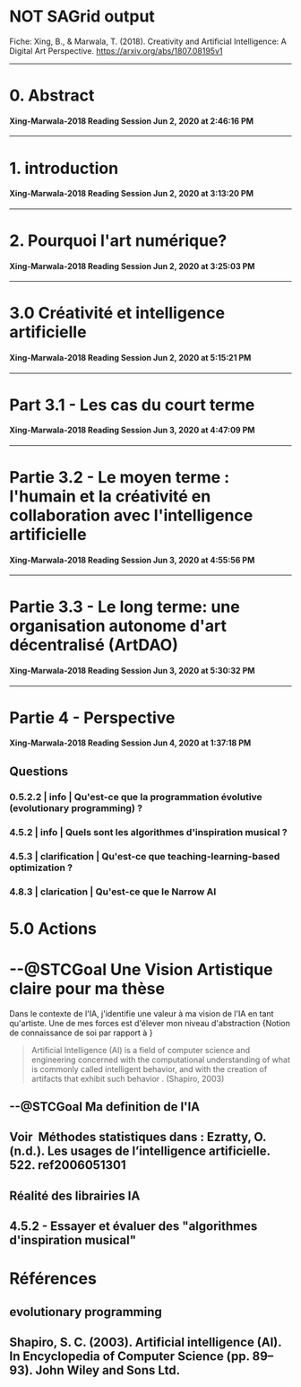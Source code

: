 # NOT SAGrid output

Fiche: Xing, B., & Marwala, T. (2018). Creativity and Artificial Intelligence: A Digital Art Perspective. https://arxiv.org/abs/1807.08195v1
______

# 0. Abstract
#### Xing-Marwala-2018 Reading Session Jun 2, 2020 at 2:46:16 PM 



______


# 1. introduction
#### Xing-Marwala-2018 Reading Session Jun 2, 2020 at 3:13:20 PM 


______

# 2. Pourquoi l'art numérique?  
#### Xing-Marwala-2018 Reading Session Jun 2, 2020 at 3:25:03 PM 




______

# 3.0 Créativité et intelligence artificielle

#### Xing-Marwala-2018 Reading Session Jun 2, 2020 at 5:15:21 PM 







______
# Part 3.1 - Les cas du court terme
#### Xing-Marwala-2018 Reading Session Jun 3, 2020 at 4:47:09 PM 

______
# Partie 3.2 - Le moyen terme : l'humain et la créativité en collaboration avec l'intelligence artificielle
#### Xing-Marwala-2018 Reading Session Jun 3, 2020 at 4:55:56 PM 



______

# Partie 3.3 - Le long terme: une organisation autonome d'art décentralisé (ArtDAO)
#### Xing-Marwala-2018 Reading Session Jun 3, 2020 at 5:30:32 PM 


______

# Partie 4 - Perspective
#### Xing-Marwala-2018 Reading Session Jun 4, 2020 at 1:37:18 PM 


## Questions


###  0.5.2.2 | info | Qu'est-ce que la programmation évolutive (evolutionary programming) ?
### 4.5.2  | info |  Quels sont les algorithmes d'inspiration musical ?
 
### 4.5.3  | clarification | Qu'est-ce que teaching-learning-based optimization ?

### 4.8.3  | clarication | Qu'est-ce que le Narrow AI 

# 5.0 Actions

# --@STCGoal  Une **Vision Artistique** claire pour ma thèse

Dans le contexte de l'IA, j'identifie une valeur à ma vision de l'IA en tant qu'artiste.  Une de mes forces est d'élever mon niveau d'abstraction {Notion de connaissance de soi par rapport à }

>Artificial Intelligence (AI) is a field of computer science and engineering concerned with the computational understanding of what is commonly called intelligent behavior, and with the creation of artifacts that exhibit such behavior  .
>(Shapiro, 2003)
## --@STCGoal Ma definition de l'IA

## Voir  **Méthodes statistiques** dans : Ezratty, O. (n.d.). Les usages de l’intelligence artificielle. 522. ref2006051301

## Réalité des librairies IA
## 4.5.2 - Essayer et évaluer des "algorithmes d'inspiration musical"



# Références

## evolutionary programming
## Shapiro, S. C. (2003). Artificial intelligence (AI). In Encyclopedia of Computer Science (pp. 89–93). John Wiley and Sons Ltd.

